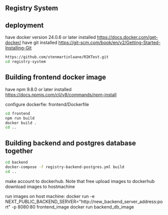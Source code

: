 ## Registry System

## deployment

have docker version 24.0.6 or later installed https://docs.docker.com/get-docker/
have git installed https://git-scm.com/book/en/v2/Getting-Started-Installing-Git

```bash
https://github.com/stenmartinlaane/RIKTest.git
cd registry-system
```

## Building frontend docker image

have npm 9.8.0 or later installed https://docs.npmjs.com/cli/v8/commands/npm-install

configure dockerfie: frontend/Dockerfile

```bash
cd frontend
npm run build
docker build .
cd ..
```

## Building backend and postgres database together

```bash
cd backend
docker-compose -f registry-backend-postgres.yml build
cd ..
```

make account to dockerhub. Note that free
upload images to dockerhub
download images to hostmachine

run images on host machine:
docker run -e NEXT_PUBLIC_BACKEND_SERVER="http://new_backend_server_address:port" -p 8080:80 frontend_image
docker run backend_db_image
